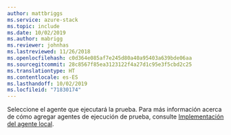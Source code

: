```yaml
---
author: mattbriggs
ms.service: azure-stack
ms.topic: include
ms.date: 10/02/2019
ms.author: mabrigg
ms.reviewer: johnhas
ms.lastreviewed: 11/26/2018
ms.openlocfilehash: c0d364e085af7e245d80a40a95403a639bde06aa
ms.sourcegitcommit: 28c8567f85ea3123122f4a27d1c95e3f5cbd2c25
ms.translationtype: HT
ms.contentlocale: es-ES
ms.lasthandoff: 10/02/2019
ms.locfileid: "71830174"
---
```

Seleccione el agente que ejecutará la prueba. Para más información acerca de cómo agregar agentes de ejecución de prueba, consulte [Implementación del agente local](../azure-stack-vaas-local-agent.md).